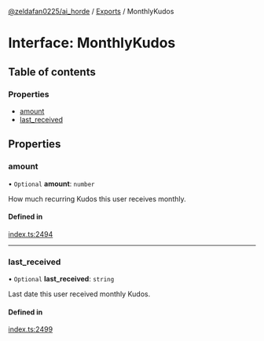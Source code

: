 [@zeldafan0225/ai_horde](../README.md) / [Exports](../modules.md) / MonthlyKudos

# Interface: MonthlyKudos

## Table of contents

### Properties

- [amount](MonthlyKudos.md#amount)
- [last\_received](MonthlyKudos.md#last_received)

## Properties

### amount

• `Optional` **amount**: `number`

How much recurring Kudos this user receives monthly.

#### Defined in

[index.ts:2494](https://github.com/ZeldaFan0225/ai_horde/blob/ca96654/index.ts#L2494)

___

### last\_received

• `Optional` **last\_received**: `string`

Last date this user received monthly Kudos.

#### Defined in

[index.ts:2499](https://github.com/ZeldaFan0225/ai_horde/blob/ca96654/index.ts#L2499)
